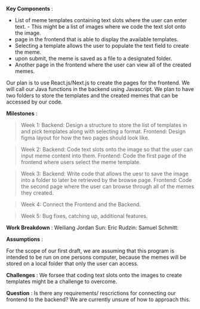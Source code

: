 **Key Components**
:
- List of meme templates containing text slots where the user can enter text.
        - This might be a list of images where we code the text slot onto the image.
- page in the frontend that is able to display the available templates.
- Selecting a template allows the user to populate the text field to create the meme.
- upon submit, the meme is saved as a file to a designated folder.
- Another page in the frontend where the user can view all of the created memes.


Our plan is to use React.js/Next.js to create the pages for the frontend. We will call our Java functions in the backend using Javascript. We plan to have two folders to store the templates and the created memes that can be accessed by our code. 

**Milestones**
:
> Week 1: Backend: Design a structure to store the list of templates in and pick templates along with selecting a format.
          Frontend: Design figma layout for how the two pages should look like.    
           
> Week 2: Backend: Code text slots onto the image so that the user can input meme content into them.
          Frontend: Code the first page of the frontend where users select the meme template.

> Week 3: Backend: Write code that allows the uesr to save the image into a folder to later be retrieved by the browse page.
          Frontend: Code the second page where the user can browse through all of the memes they created.

> Week 4: Connect the Frontend and the Backend.

> Week 5: Bug fixes, catching up, additional features.

**Work Breakdown**
:
Weiliang Jordan Sun:
Eric Rudzin:
Samuel Schmitt:

**Assumptions**
:

For the scope of our first draft, we are assuming that this program is intended to be run on one persons computer, because the memes will be stored on a local folder that only the user can access.

**Challenges**
:
We forsee that coding text slots onto the images to create templates might be a challenge to overcome.

**Question**
:
Is there any requirements/ rescrictions for connecting our frontend to the backend? We are currently unsure of how to approach this.





